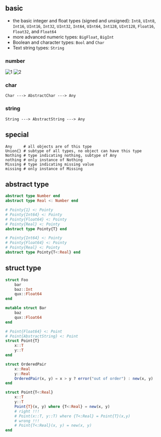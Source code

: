 ## basic

- the basic integer and float types (signed and unsigned): `Int8`, `UInt8`, `Int16`, `UInt16`, `Int32`, `UInt32`, `Int64`, `UInt64`, `Int128`, `UInt128`, `Float16`, `Float32`, and `Float64`
- more advanced numeric types: `BigFloat`, `BigInt`
- Boolean and character types: `Bool` and `Char`
- Text string types: `String`

### number

![1](https://github.com/gaoxinge/dive-into-coding/blob/master/julia/type%20system/1.png)
![2](https://github.com/gaoxinge/dive-into-coding/blob/master/julia/type%20system/2.png)

### char

```
Char ---> AbstractChar ---> Any
```

### string

```
String ---> AbstractString ---> Any
```

## special

```
Any     # all objects are of this type
Union{} # subtype of all types, no object can have this type
Nothing # type indicating nothing, subtype of Any
nothing # only instance of Nothing
Missing # type indicating missing value
missing # only instance of Missing
```

## abstract type

```julia
abstract type Number end
abstract type Real <: Number end
```

```julia
# Pointy{1} <: Pointy
# Pointy{Int64} <: Pointy
# Pointy{Float64} <: Pointy
# Pointy{Real} <: Pointy
abstract type Pointy{T} end

# Pointy{Int64} <: Pointy
# Pointy{Float64} <: Pointy
# Pointy{Real} <: Pointy
abstract type Pointy{T<:Real} end
```

## struct type

```julia
struct Foo
    bar
    baz::Int
    qux::Float64
end
```

```julia
mutable struct Bar
    baz
    qux::Float64
end
```

```julia
# Point{Float64} <: Point
# Point{AbstractString} <: Point
struct Point{T}
    x::T
    y::T
end
```

```julia
struct OrderedPair
    x::Real
    y::Real
    OrderedPair(x, y) = x > y ? error("out of order") : new(x, y)
end
```

```julia
struct Point{T<:Real}
    x::T
    y::T
    Point{T}(x, y) where {T<:Real} = new(x, y)
    # right !!!
    # Point(x::T, y::T) where {T<:Real} = Point{T}(x,y)
    # wrong !!!
    # Point{T<:Real}(x, y) = new(x, y)
end
```
